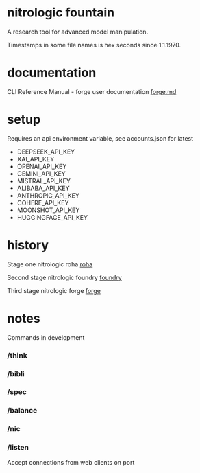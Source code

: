 # nitrologic fountain

A research tool for advanced model manipulation.

Timestamps in some file names is hex seconds since 1.1.1970.

# documentation

CLI Reference Manual - forge user documentation [forge.md](forge.md)

# setup

Requires an api environment variable, see accounts.json for latest

* DEEPSEEK_API_KEY
* XAI_API_KEY 
* OPENAI_API_KEY
* GEMINI_API_KEY
* MISTRAL_API_KEY
* ALIBABA_API_KEY
* ANTHROPIC_API_KEY
* COHERE_API_KEY
* MOONSHOT_API_KEY
* HUGGINGFACE_API_KEY

# history

Stage one nitrologic roha [roha](https://github.com/nitrologic/roha)

Second stage nitrologic foundry [foundry](https://github.com/nitrologic/foundry) 

Third stage nitrologic forge [forge](https://github.com/nitrologic/forge)


# notes

Commands in development

### /think

### /bibli

### /spec

### /balance

### /nic

### /listen

Accept connections from web clients on port
